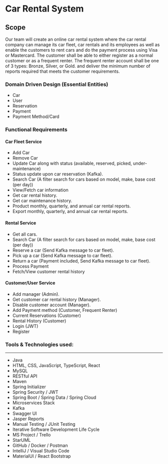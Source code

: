 # Car Rental System

## Scope
Our team will create an online car rental system where the car rental company can manage its car fleet, car rentals and its employees as well as enable the customers to rent cars and do the payment process using Visa or Mastercard. The customer shall be able to either register as a normal customer or as a frequent renter. The frequent renter account shall be one of 3 types: Bronze, Silver, or Gold. and deliver the minimum number of reports required that meets the customer requirements.

### Domain Driven Design (Essential Entities)
- Car
- User
- Reservation
- Payment
- Payment Method/Card

###  Functional  Requirements
#### Car Fleet Service
- Add Car
- Remove Car
- Update Car along with status (available, reserved, picked, under-maintenance)
- Status update upon car reservation (Kafka).
- Search Car (A filter search for cars based on model, make, base cost (per day))
- View/Fetch car information
- Get car rental history.
- Get car maintenance history.
- Product monthly, quarterly, and annual car rental reports.
- Export monthly, quarterly, and annual car rental reports.

#### Rental Service
- Get all cars.
- Search Car (A filter search for cars based on model, make, base cost (per day))
- Reserve a car (Send Kafka message to car fleet).
- Pick up a car (Send Kafka message to car fleet).
- Return a car (Payment included, Send Kafka message to car fleet).
- Process Payment
- Fetch/View customer rental history

#### Customer/User Service
- Add manager (Admin).
- Get customer car rental history (Manager).
- Disable customer account (Manager).
- Add Payment method (Customer, Frequent Renter)
- Current Reservations (Customer)
- Rental History (Customer)
- Login (JWT)
- Register

### Tools & Technologies used:
---
* Java
* HTML, CSS, JavaScript, TypeScript, React
* MySQL
* RESTful API
* Maven
* Spring Initializer
* Spring Security / JWT
* Spring Boot / Spring Data / Spring Cloud
* Microservices Stack
* Kafka
* Swagger UI
* Jasper Reports
* Manual Testing / JUnit Testing
* Iterative Software Development Life Cycle
* MS Project / Trello
* StarUML
* GitHub / Docker /  Postman
* IntelliJ / Visual Studio Code
* MaterialUI / React Bootstrap
